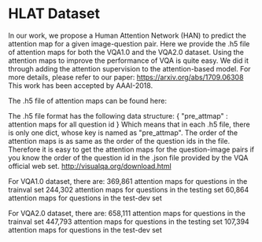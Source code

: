 # HLAT Dataset

In our work, we propose a Human Attention Network (HAN) to predict the attention map for a given image-question pair.
Here we provide the .h5 file of attention maps for both the VQA1.0 and the VQA2.0 dataset.
Using the attention maps to improve the performance of VQA is quite easy. 
We did it through adding the attention supervision to the attention-based model.
For more details, please refer to our paper: 
https://arxiv.org/abs/1709.06308
This work has been accepted by AAAI-2018.

The .h5 file of attention maps can be found here:


The .h5 file format has the following data structure: 
{
"pre_attmap" : attention maps for all question id 
}
Which means that in each .h5 file, there is only one dict, whose key is named as "pre_attmap". The order of the attention maps is as same as the order of the question ids in the file. Therefore it is easy to get the attention maps for the question-image pairs if you know the order of the question id in the .json file provided by the VQA official web set. http://visualqa.org/download.html

For VQA1.0 dataset, there are:
369,861 attention maps for questions in the trainval set 
244,302 attention maps for questions in the testing set
 60,864 attention maps for questions in the test-dev set

For VQA2.0 dataset, there are:
658,111 attention maps for questions in the trainval set 
447,793 attention maps for questions in the testing set
107,394 attention maps for questions in the test-dev set




